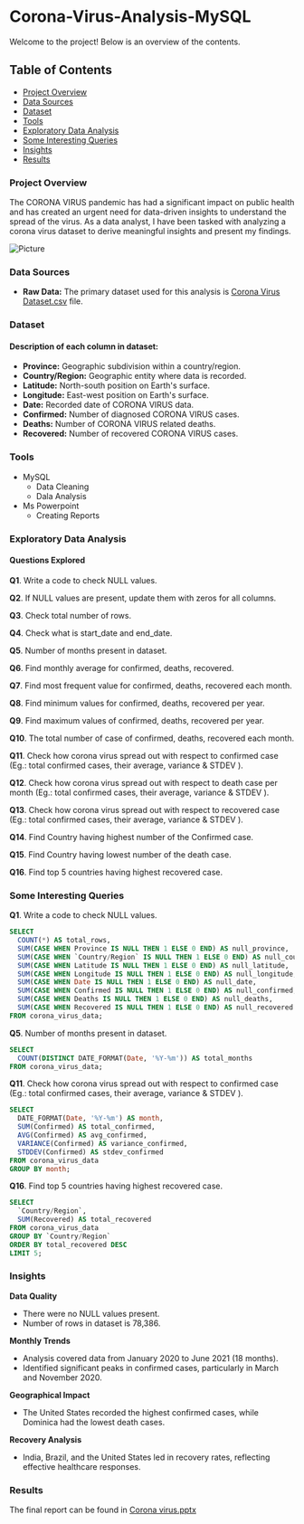# Corona-Virus-Analysis-MySQL

Welcome to the project! Below is an overview of the contents.

## Table of Contents

- [Project Overview](#project-overview)
- [Data Sources](#data-sources)
- [Dataset](#dataset)
- [Tools](#tools)
- [Exploratory Data Analysis](#exploratory-data-analysis)
- [Some Interesting Queries](#some-interesting-queries)
- [Insights](#insights)
- [Results](#results)

### Project Overview

The CORONA VIRUS pandemic has had a significant impact on public health and has created an urgent need for data-driven insights to understand the spread of the virus. As a data analyst, I have been tasked with analyzing a corona virus dataset to derive meaningful insights and present my findings.

![Picture](https://github.com/user-attachments/assets/e3a489eb-edcd-4735-bc6a-2627c5d743e0)


### Data Sources 

- **Raw Data:** The primary dataset used for this analysis is [Corona Virus Dataset.csv](https://github.com/user-attachments/files/16886095/Corona.Virus.Dataset.csv)  file.

### Dataset


#### Description of each column in dataset:

- **Province:** Geographic subdivision within a country/region.          
- **Country/Region:** Geographic entity where data is recorded.
- **Latitude:** North-south position on Earth's surface.
- **Longitude:** East-west position on Earth's surface.
- **Date:** Recorded date of CORONA VIRUS data.
- **Confirmed:** Number of diagnosed CORONA VIRUS cases.
- **Deaths:** Number of CORONA VIRUS related deaths.
- **Recovered:** Number of recovered CORONA VIRUS cases.


### Tools 

- MySQL 
  - Data Cleaning
  - Dala Analysis
- Ms Powerpoint
  - Creating Reports
 
### Exploratory Data Analysis 

#### Questions Explored

**Q1**. Write a code to check NULL values.

**Q2**. If NULL values are present, update them with zeros for all columns. 

**Q3**. Check total number of rows.

**Q4**. Check what is start_date and end_date.

**Q5**. Number of months present in dataset.

**Q6**. Find monthly average for confirmed, deaths, recovered.

**Q7**. Find most frequent value for confirmed, deaths, recovered each month.

**Q8**. Find minimum values for confirmed, deaths, recovered per year.

**Q9**. Find maximum values of confirmed, deaths, recovered per year.

**Q10**. The total number of case of confirmed, deaths, recovered each month.

**Q11**. Check how corona virus spread out with respect to confirmed case (Eg.: total confirmed cases, their average, variance & STDEV ).

**Q12**. Check how corona virus spread out with respect to death case per month (Eg.: total confirmed cases, their average, variance & STDEV ).

**Q13**. Check how corona virus spread out with respect to recovered case (Eg.: total confirmed cases, their average, variance & STDEV ).

**Q14**. Find Country having highest number of the Confirmed case.

**Q15**. Find Country having lowest number of the death case.

**Q16**. Find top 5 countries having highest recovered case.

### Some Interesting Queries

**Q1**. Write a code to check NULL values.
```sql
SELECT 
  COUNT(*) AS total_rows,
  SUM(CASE WHEN Province IS NULL THEN 1 ELSE 0 END) AS null_province,
  SUM(CASE WHEN `Country/Region` IS NULL THEN 1 ELSE 0 END) AS null_country,
  SUM(CASE WHEN Latitude IS NULL THEN 1 ELSE 0 END) AS null_latitude,
  SUM(CASE WHEN Longitude IS NULL THEN 1 ELSE 0 END) AS null_longitude,
  SUM(CASE WHEN Date IS NULL THEN 1 ELSE 0 END) AS null_date,
  SUM(CASE WHEN Confirmed IS NULL THEN 1 ELSE 0 END) AS null_confirmed,
  SUM(CASE WHEN Deaths IS NULL THEN 1 ELSE 0 END) AS null_deaths,
  SUM(CASE WHEN Recovered IS NULL THEN 1 ELSE 0 END) AS null_recovered
FROM corona_virus_data;
```
**Q5**. Number of months present in dataset.
```sql
SELECT 
  COUNT(DISTINCT DATE_FORMAT(Date, '%Y-%m')) AS total_months
FROM corona_virus_data;
```
**Q11**. Check how corona virus spread out with respect to confirmed case (Eg.: total confirmed cases, their average, variance & STDEV ).
```sql
SELECT 
  DATE_FORMAT(Date, '%Y-%m') AS month,
  SUM(Confirmed) AS total_confirmed,
  AVG(Confirmed) AS avg_confirmed,
  VARIANCE(Confirmed) AS variance_confirmed,
  STDDEV(Confirmed) AS stdev_confirmed
FROM corona_virus_data
GROUP BY month;
```
**Q16**. Find top 5 countries having highest recovered case.
```sql
SELECT 
  `Country/Region`,
  SUM(Recovered) AS total_recovered
FROM corona_virus_data
GROUP BY `Country/Region`
ORDER BY total_recovered DESC
LIMIT 5;
```

### Insights

**Data Quality**
- There were no NULL values present.
- Number of rows in dataset is 78,386.

**Monthly Trends**
- Analysis covered data from January 2020 to June 2021 (18 months).
- Identified significant peaks in confirmed cases, particularly in March and November 2020.

**Geographical Impact**
-  The United States recorded the highest confirmed cases, while Dominica had the lowest death cases.

**Recovery Analysis**
-  India, Brazil, and the United States led in recovery rates, reflecting effective healthcare responses.


### Results 

The final report can be found in [Corona virus.pptx](https://github.com/user-attachments/files/16886126/Corona.virus.pptx)
